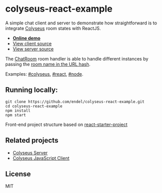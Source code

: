 # colyseus-react-example

A simple chat client and server to demonstrate how straightforward is to
integrate [Colyseus](https://github.com/gamestdio/colyseus) room states with ReactJS.

- **[Online demo](https://colyseus-react-example.herokuapp.com/#default)**
- [View client source](js/main.js)
- [View server source](server/chat_room.js)

The [ChatRoom](server/chat_room.js) room handler is able to handle different
instances by passing the [room name in the URL hash](js/main.js#L18).

Examples: [#colyseus](https://colyseus-react-example.herokuapp.com/#node),
[#react](https://colyseus-react-example.herokuapp.com/#react),
[#node](https://colyseus-react-example.herokuapp.com/#node).

## Running locally:

```
git clone https://github.com/endel/colyseus-react-example.git
cd colyseus-react-example
npm install
npm start
```

Front-end project structure based on [react-starter-project](https://github.com/rauschma/react-starter-project)

## Related projects

- [Colyseus Server](https://github.com/gamestdio/colyseus)
- [Colyseus JavaScript Client](https://github.com/gamestdio/colyseus.js)

## License

MIT
